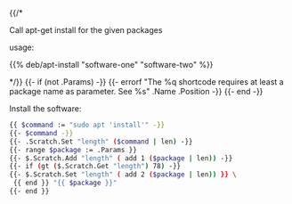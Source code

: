 {{/*

Call apt-get install for the given packages

usage:

{{% deb/apt-install "software-one" "software-two" %}}

*/}}
{{- if (not .Params) -}}
  {{-
    errorf
    "The %q shortcode requires at least a package name as parameter. See %s"
    .Name .Position
  -}}
{{- end -}}

Install the software:

```bash
{{ $command := "sudo apt 'install'" -}}
{{- $command -}}
{{- .Scratch.Set "length" ($command | len) -}}
{{- range $package := .Params }}
{{- $.Scratch.Add "length" ( add 1 ($package | len)) -}}
{{- if (gt ($.Scratch.Get "length") 78) -}}
{{- $.Scratch.Set "length" ( add 2 ($package | len)) }} \
 {{ end }} "{{ $package }}"
{{- end }}
```
